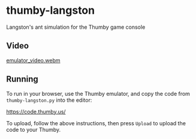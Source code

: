 # thumby-langston

Langston's ant simulation for the Thumby game console

## Video
[emulator_video.webm](https://user-images.githubusercontent.com/5761099/198299861-81015d05-bb2c-41ac-be9e-6071e5ca78f2.webm)


## Running
To run in your browser, use the Thumby emulator, and copy the code from `thumby-langston.py` into the editor:

https://code.thumby.us/


To upload, follow the above instructions, then press `Upload` to upload the code to your Thumby.
